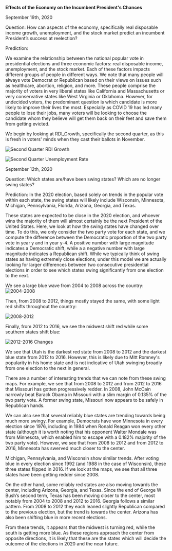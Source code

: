 **Effects of the Economy on the Incumbent President's Chances**

September 19th, 2020

Question: How can aspects of the economy, specifically real disposable income growth, unemployment, and the stock market predict an incumbent President’s success at reelection?

Prediction: 

We examine the relationship between the national popular vote in presidential elections and three economic factors: real disposable income, unemployment, and the stock market. Each of these factors impacts different groups of people in different ways. We note that many people will always vote Democrat or Republican based on their views on issues such as healthcare, abortion, religion, and more. These people comprise the majority of voters in very liberal states like California and Massachusetts or very conservative states like West Virginia or Oklahoma. However, for undecided voters, the predominant question is which candidate is more likely to improve their lives the most. Especially as COVID 19 has led many people to lose their jobs, many voters will be looking to choose the candidate whom they believe will get them back on their feet and save them from getting evicted.

We begin by looking at RDI_Growth, specifically the second quarter, as this is fresh in voters' minds when they cast their ballots in November.

![Second Quarter RDI Growth](https://user-images.githubusercontent.com/70708980/93628693-f77fd180-f9b4-11ea-824b-717c18d1042a.png)

![Second Quarter Unemployment Rate](https://user-images.githubusercontent.com/70708980/93628915-60674980-f9b5-11ea-83d7-f52edff8f3dd.png)



September 12th, 2020

Question: Which states are/have been swing states? Which are no longer swing states?

Prediction: In the 2020 election, based solely on trends in the popular vote within each state, the swing states will likely include Wisconsin, Minnesota, Michigan, Pennsylvania, Florida, Arizona, Georgia, and Texas.

These states are expected to be close in the 2020 election, and whoever wins the majority of them will almost certainly be the next President of the United States. Here, we look at how the swing states have changed over time. To do this, we only consider the two party vote for each state, and we compute the difference between the Democratic proportion of the two party vote in year y and in year y-4. A positive number with large magnitude indicates a Democratic shift, while a a negative number with large magnitude indicates a Republican shift. While we typically think of swing states as having extremely close elections, under this model we are actually looking for larger differences between two consecutive presidential elections in order to see which states swing significantly from one election to the next.

We see a large blue wave from 2004 to 2008 across the country:
![2004-2008](https://user-images.githubusercontent.com/70708980/92980174-1d602000-f463-11ea-9124-c388c1d62c7d.png)

Then, from 2008 to 2012, things mostly stayed the same, with some light red shifts throughout the country:

![2008-2012](https://user-images.githubusercontent.com/70708980/92979981-5ba90f80-f462-11ea-8060-e1493a25b99f.png)

Finally, from 2012 to 2016, we see the midwest shift red while some southern states shift blue:

![2012-2016 Changes](https://user-images.githubusercontent.com/70708980/92979984-5ea40000-f462-11ea-8bfd-c8a9481be140.png)

We see that Utah is the darkest red state from 2008 to 2012 and the darkest blue state from 2012 to 2016. However, this is likely due to Mitt Romney's popularity in his home state and is not indicative of Utah swinging broadly from one election to the next in general.

There are a number of interesting trends that we can note from these swing maps. For example, we see that from 2008 to 2012 and from 2012 to 2016 that Missouri has gotten progressively redder. In 2008, John McCain narrowly beat Barack Obama in Missouri with a slim margin of 0.135% of the two party vote. A former swing state, Missouri now appears to be safely in Republican hands.
 
We can also see that several reliably blue states are trending towards being much more swingy. For example, Democrats have won Minnesota in every election since 1976, including in 1984 when Ronald Reagan won every other state (although it is worth noting that his opponent Walter Mondale was from Minnesota, which enabled him to escape with a 0.182% majority of the two party vote). However, we see that from 2008 to 2012 and from 2012 to 2016, Minnesota has swerved much closer to the center.
 
Michigan, Pennsylvania, and Wisconsin show similar trends. After voting blue in every election since 1992 (and 1988 in the case of Wisconsin), these three states flipped in 2016. If we look at the maps, we see that all three states have been getting redder since 2008.
 
On the other hand, some reliably red states are also moving towards the center, including Arizona, Georgia, and Texas. Since the end of George W Bush’s second term, Texas has been moving closer to the center, most notably from 2004 to 2008 and 2012 to 2016. Georgia follows a similar pattern. From 2008 to 2012 they each leaned slightly Republican compared to the previous election, but the trend is towards the center. Arizona has also been shifting blue in more recent elections.
 
From these trends, it appears that the midwest is turning red, while the south is getting more blue. As these regions approach the center from opposite directions, it is likely that these are the states which will decide the outcome of the elections in 2020 and the near future. 

